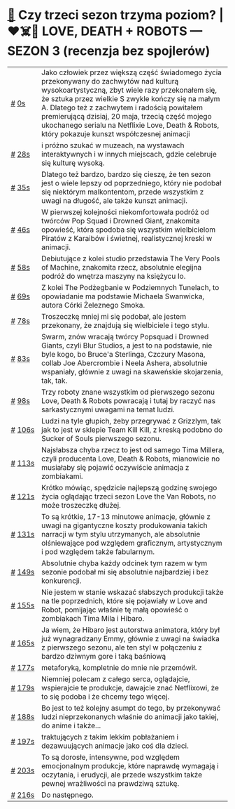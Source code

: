 # [🔗](https://www.youtube.com/watch?v=UO01ugdQOR8) Czy trzeci sezon trzyma poziom? | ❤️☠️🤖 LOVE, DEATH + ROBOTS — SEZON 3 (recenzja bez spojlerów)

<table>
    <tr id="t0">
        <td><a href="#t0">#</a>&nbsp;<a href="https://www.youtube.com/watch?v=UO01ugdQOR8&t=0">0s</a></td>
        <td>Jako człowiek przez większą część świadomego życia przekonywany do zachwytów nad kulturą wysokoartystyczną, zbyt wiele razy przekonałem się, że sztuka przez wielkie S zwykle kończy się na małym A. Dlatego też z zachwytem i radością powitałem premierującą dzisiaj, 20 maja, trzecią część mojego ukochanego serialu na Netflixie Love, Death & Robots, który pokazuje kunszt współczesnej animacji</td>
    </tr>
    <tr id="t28">
        <td><a href="#t28">#</a>&nbsp;<a href="https://www.youtube.com/watch?v=UO01ugdQOR8&t=28">28s</a></td>
        <td>i próżno szukać w muzeach, na wystawach interaktywnych i w innych miejscach, gdzie celebruje się kulturę wysoką.</td>
    </tr>
    <tr id="t35">
        <td><a href="#t35">#</a>&nbsp;<a href="https://www.youtube.com/watch?v=UO01ugdQOR8&t=35">35s</a></td>
        <td>Dlatego też bardzo, bardzo się cieszę, że ten sezon jest o wiele lepszy od poprzedniego, który nie podobał się niektórym malkontentom, przede wszystkim z uwagi na długość, ale także kunszt animacji.</td>
    </tr>
    <tr id="t46">
        <td><a href="#t46">#</a>&nbsp;<a href="https://www.youtube.com/watch?v=UO01ugdQOR8&t=46">46s</a></td>
        <td>W pierwszej kolejności niekomfortowała podróż od twórców Pop Squad i Drowned Giant, znakomita opowieść, która spodoba się wszystkim wielbicielom Piratów z Karaibów i świetnej, realistycznej kreski w animacji.</td>
    </tr>
    <tr id="t58">
        <td><a href="#t58">#</a>&nbsp;<a href="https://www.youtube.com/watch?v=UO01ugdQOR8&t=58">58s</a></td>
        <td>Debiutujące z kolei studio przedstawia The Very Pools of Machine, znakomita rzecz, absolutnie elegijna podróż do wnętrza maszyny na księżycu Io.</td>
    </tr>
    <tr id="t69">
        <td><a href="#t69">#</a>&nbsp;<a href="https://www.youtube.com/watch?v=UO01ugdQOR8&t=69">69s</a></td>
        <td>Z kolei The Podżegbanie w Podziemnych Tunelach, to opowiadanie ma podstawie Michaela Swanwicka, autora Córki Żeleznego Smoka.</td>
    </tr>
    <tr id="t78">
        <td><a href="#t78">#</a>&nbsp;<a href="https://www.youtube.com/watch?v=UO01ugdQOR8&t=78">78s</a></td>
        <td>Troszeczkę mniej mi się podobał, ale jestem przekonany, że znajdują się wielbiciele i tego stylu.</td>
    </tr>
    <tr id="t83">
        <td><a href="#t83">#</a>&nbsp;<a href="https://www.youtube.com/watch?v=UO01ugdQOR8&t=83">83s</a></td>
        <td>Swarm, znów wracają twórcy Popsquad i Drowned Giants, czyli Blur Studios, a jest to na podstawie, nie byle kogo, bo Bruce'a Sterlinga, Czczury Masona, collab Joe Abercrombie i Neela Ashera, absolutnie wspaniały, głównie z uwagi na skaweńskie skojarzenia, tak, tak.</td>
    </tr>
    <tr id="t98">
        <td><a href="#t98">#</a>&nbsp;<a href="https://www.youtube.com/watch?v=UO01ugdQOR8&t=98">98s</a></td>
        <td>Trzy roboty znane wszystkim od pierwszego sezonu Love, Death & Robots powracają i tutaj by raczyć nas sarkastycznymi uwagami na temat ludzi.</td>
    </tr>
    <tr id="t106">
        <td><a href="#t106">#</a>&nbsp;<a href="https://www.youtube.com/watch?v=UO01ugdQOR8&t=106">106s</a></td>
        <td>Ludzi na tyle głupich, żeby przegrywać z Grizzlym, tak jak to jest w sklepie Team Kill Kill, z kreską podobno do Sucker of Souls pierwszego sezonu.</td>
    </tr>
    <tr id="t113">
        <td><a href="#t113">#</a>&nbsp;<a href="https://www.youtube.com/watch?v=UO01ugdQOR8&t=113">113s</a></td>
        <td>Najsłabsza chyba rzecz to jest od samego Tima Millera, czyli producenta Love, Death & Robots, mianowicie no musiałaby się pojawić oczywiście animacja z zombiakami.</td>
    </tr>
    <tr id="t121">
        <td><a href="#t121">#</a>&nbsp;<a href="https://www.youtube.com/watch?v=UO01ugdQOR8&t=121">121s</a></td>
        <td>Krótko mówiąc, spędzicie najlepszą godzinę swojego życia oglądając trzeci sezon Love the Van Robots, no może troszeczkę dłużej.</td>
    </tr>
    <tr id="t131">
        <td><a href="#t131">#</a>&nbsp;<a href="https://www.youtube.com/watch?v=UO01ugdQOR8&t=131">131s</a></td>
        <td>To są krótkie, 17-13 minutowe animacje, głównie z uwagi na gigantyczne koszty produkowania takich narracji w tym stylu utrzymanych, ale absolutnie olśniewające pod względem graficznym, artystycznym i pod względem także fabularnym.</td>
    </tr>
    <tr id="t149">
        <td><a href="#t149">#</a>&nbsp;<a href="https://www.youtube.com/watch?v=UO01ugdQOR8&t=149">149s</a></td>
        <td>Absolutnie chyba każdy odcinek tym razem w tym sezonie podobał mi się absolutnie najbardziej i bez konkurencji.</td>
    </tr>
    <tr id="t155">
        <td><a href="#t155">#</a>&nbsp;<a href="https://www.youtube.com/watch?v=UO01ugdQOR8&t=155">155s</a></td>
        <td>Nie jestem w stanie wskazać słabszych produkcji także na tle poprzednich, które się pojawiały w Love and Robot, pomijając właśnie tę małą opowieść o zombiakach Tima Mila i Hibaro.</td>
    </tr>
    <tr id="t165">
        <td><a href="#t165">#</a>&nbsp;<a href="https://www.youtube.com/watch?v=UO01ugdQOR8&t=165">165s</a></td>
        <td>Ja wiem, że Hibaro jest autorstwa animatora, który był już wynagradzany Emmy, głównie z uwagi na świadka z pierwszego sezonu, ale ten styl w połączeniu z bardzo dziwnym gore i taką baśniową</td>
    </tr>
    <tr id="t177">
        <td><a href="#t177">#</a>&nbsp;<a href="https://www.youtube.com/watch?v=UO01ugdQOR8&t=177">177s</a></td>
        <td>metaforyką, kompletnie do mnie nie przemówił.</td>
    </tr>
    <tr id="t179">
        <td><a href="#t179">#</a>&nbsp;<a href="https://www.youtube.com/watch?v=UO01ugdQOR8&t=179">179s</a></td>
        <td>Niemniej polecam z całego serca, oglądajcie, wspierajcie te produkcje, dawajcie znać Netflixowi, że to się podoba i że chcemy tego więcej.</td>
    </tr>
    <tr id="t188">
        <td><a href="#t188">#</a>&nbsp;<a href="https://www.youtube.com/watch?v=UO01ugdQOR8&t=188">188s</a></td>
        <td>Bo jest to też kolejny asumpt do tego, by przekonywać ludzi nieprzekonanych właśnie do animacji jako takiej, do anime i także...</td>
    </tr>
    <tr id="t197">
        <td><a href="#t197">#</a>&nbsp;<a href="https://www.youtube.com/watch?v=UO01ugdQOR8&t=197">197s</a></td>
        <td>traktujących z takim lekkim pobłażaniem i dezawuujących animacje jako coś dla dzieci.</td>
    </tr>
    <tr id="t203">
        <td><a href="#t203">#</a>&nbsp;<a href="https://www.youtube.com/watch?v=UO01ugdQOR8&t=203">203s</a></td>
        <td>To są dorosłe, intensywne, pod względem emocjonalnym produkcje, które naprawdę wymagają i oczytania, i erudycji, ale przede wszystkim także pewnej wrażliwości na prawdziwą sztukę.</td>
    </tr>
    <tr id="t216">
        <td><a href="#t216">#</a>&nbsp;<a href="https://www.youtube.com/watch?v=UO01ugdQOR8&t=216">216s</a></td>
        <td>Do następnego.</td>
    </tr>
</table>
